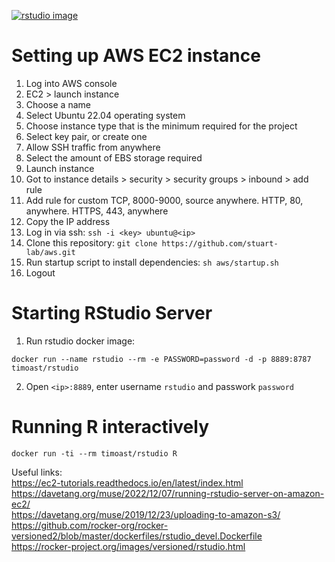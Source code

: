 [![rstudio image](https://github.com/stuart-lab/aws/actions/workflows/docker-image.yml/badge.svg)](https://github.com/stuart-lab/aws/actions/workflows/docker-image.yml)

# Setting up AWS EC2 instance

1. Log into AWS console
2. EC2 > launch instance
3. Choose a name
4. Select Ubuntu 22.04 operating system
5. Choose instance type that is the minimum required for the project
6. Select key pair, or create one
7. Allow SSH traffic from anywhere
8. Select the amount of EBS storage required
9. Launch instance
10. Got to instance details > security > security groups > inbound > add rule
11. Add rule for custom TCP, 8000-9000, source anywhere. HTTP, 80, anywhere. HTTPS, 443, anywhere
12. Copy the IP address
13. Log in via ssh: `ssh -i <key> ubuntu@<ip>`
14. Clone this repository: `git clone https://github.com/stuart-lab/aws.git`
15. Run startup script to install dependencies: `sh aws/startup.sh`
16. Logout

# Starting RStudio Server

1. Run rstudio docker image:

```
docker run --name rstudio --rm -e PASSWORD=password -d -p 8889:8787 timoast/rstudio
```

2. Open `<ip>:8889`, enter username `rstudio` and passwork `password`

# Running R interactively

```
docker run -ti --rm timoast/rstudio R
```

Useful links:  
https://ec2-tutorials.readthedocs.io/en/latest/index.html  
https://davetang.org/muse/2022/12/07/running-rstudio-server-on-amazon-ec2/  
https://davetang.org/muse/2019/12/23/uploading-to-amazon-s3/  
https://github.com/rocker-org/rocker-versioned2/blob/master/dockerfiles/rstudio_devel.Dockerfile  
https://rocker-project.org/images/versioned/rstudio.html  

